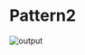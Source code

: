 # Pattern2
![output](https://user-images.githubusercontent.com/115396834/209465899-8f2942df-1d72-4476-8df0-d58515918edf.png)
